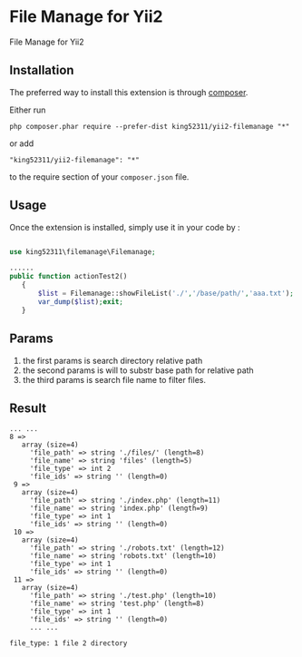 File Manage for Yii2
====================
File Manage for Yii2

Installation
------------

The preferred way to install this extension is through [composer](http://getcomposer.org/download/).

Either run

```
php composer.phar require --prefer-dist king52311/yii2-filemanage "*"
```

or add

```
"king52311/yii2-filemanage": "*"
```

to the require section of your `composer.json` file.


Usage
-----

Once the extension is installed, simply use it in your code by  :

```php

use king52311\filemanage\Filemanage;

......
public function actionTest2()
   {
       $list = Filemanage::showFileList('./','/base/path/','aaa.txt');
       var_dump($list);exit;
   }
```
Params
-----
 1) the first params is search directory relative path
 2) the second params is will to substr base path for relative path
 3) the third params is search file name to filter files.
 
 Result
 -----
 ```
 ... ...
 8 => 
    array (size=4)
      'file_path' => string './files/' (length=8)
      'file_name' => string 'files' (length=5)
      'file_type' => int 2
      'file_ids' => string '' (length=0)
  9 => 
    array (size=4)
      'file_path' => string './index.php' (length=11)
      'file_name' => string 'index.php' (length=9)
      'file_type' => int 1
      'file_ids' => string '' (length=0)
  10 => 
    array (size=4)
      'file_path' => string './robots.txt' (length=12)
      'file_name' => string 'robots.txt' (length=10)
      'file_type' => int 1
      'file_ids' => string '' (length=0)
  11 => 
    array (size=4)
      'file_path' => string './test.php' (length=10)
      'file_name' => string 'test.php' (length=8)
      'file_type' => int 1
      'file_ids' => string '' (length=0)
      ... ...
      
 file_type: 1 file 2 directory
 ```
